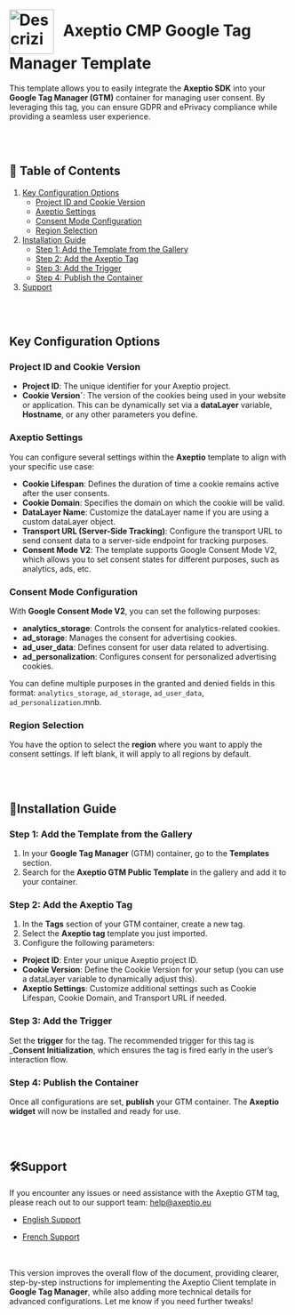 <h1>
  <img src="https://axeptio.imgix.net/2024/07/e444a7b2-ea3d-4471-a91c-6be23e0c3cbb.png" alt="Descrizione immagine" width="80" style="vertical-align: middle; margin-right: 10px;" />
  Axeptio CMP Google Tag Manager Template
</h1>

This template allows you to easily integrate the **Axeptio SDK** into your **Google Tag Manager (GTM)** container for managing user consent. By leveraging this tag, you can ensure GDPR and ePrivacy compliance while providing a seamless user experience.

<br><br>

## 📑 Table of Contents

1. [Key Configuration Options](#key-configuration-options)
   - [Project ID and Cookie Version](#project-id-and-cookie-version)
   - [Axeptio Settings](#axeptio-settings)
   - [Consent Mode Configuration](#consent-mode-configuration)
   - [Region Selection](#region-selection)
2. [Installation Guide](#installation-guide)
   - [Step 1: Add the Template from the Gallery](#step-1-add-the-template-from-the-gallery)
   - [Step 2: Add the Axeptio Tag](#step-2-add-the-axeptio-tag)
   - [Step 3: Add the Trigger](#step-3-add-the-trigger)
   - [Step 4: Publish the Container](#step-4-publish-the-container)
3. [Support](#support)

<br><br>

## Key Configuration Options

### Project ID and Cookie Version
- **Project ID**: The unique identifier for your Axeptio project.
- **Cookie Version´**: The version of the cookies being used in your website or application. This can be dynamically set via a **dataLayer** variable, **Hostname**, or any other parameters you define.

### Axeptio Settings
You can configure several settings within the **Axeptio** template to align with your specific use case:
- **Cookie Lifespan**: Defines the duration of time a cookie remains active after the user consents.
- **Cookie Domain**: Specifies the domain on which the cookie will be valid.
- **DataLayer Name**: Customize the dataLayer name if you are using a custom dataLayer object.
- **Transport URL (Server-Side Tracking)**: Configure the transport URL to send consent data to a server-side endpoint for tracking purposes.
- **Consent Mode V2**: The template supports Google Consent Mode V2, which allows you to set consent states for different purposes, such as analytics, ads, etc.

### Consent Mode Configuration
With **Google Consent Mode V2**, you can set the following purposes:
- **analytics_storage**: Controls the consent for analytics-related cookies.
- **ad_storage**: Manages the consent for advertising cookies.
- **ad_user_data**: Defines consent for user data related to advertising.
- **ad_personalization**: Configures consent for personalized advertising cookies.

You can define multiple purposes in the granted and denied fields in this format:
`analytics_storage`, `ad_storage`, `ad_user_data`, `ad_personalization`.mnb.

###  Region Selection
You have the option to select the **region** where you want to apply the consent settings. If left blank, it will apply to all regions by default.

<br><br>
## 🚀Installation Guide

### Step 1: Add the Template from the Gallery
1. In your **Google Tag Manager** (GTM) container, go to the **Templates** section.
2. Search for the **Axeptio GTM Public Template** in the gallery and add it to your container.

### Step 2: Add the Axeptio Tag
1. In the **Tags** section of your GTM container, create a new tag.
2. Select the **Axeptio tag** template you just imported.
3. Configure the following parameters:
- **Project ID**: Enter your unique Axeptio project ID.
- **Cookie Version**: Define the Cookie Version for your setup (you can use a dataLayer variable to dynamically adjust this).
- **Axeptio Settings**: Customize additional settings such as Cookie Lifespan, Cookie Domain, and Transport URL if needed.

### Step 3: Add the Trigger
Set the **trigger** for the tag. The recommended trigger for this tag is _**Consent Initialization**, which ensures the tag is fired early in the user’s interaction flow.

### Step 4: Publish the Container
Once all configurations are set, **publish** your GTM container. The **Axeptio widget** will now be installed and ready for use.

<br><br> 

## 🛠Support
If you encounter any issues or need assistance with the Axeptio GTM tag, please reach out to our support team: help@axeptio.eu

- [English Support](https://support.axeptio.eu/hc/en-gb)

- [French Support](https://support.axeptio.eu/hc/en-gb)

<br><br> 
This version improves the overall flow of the document, providing clearer, step-by-step instructions for implementing the Axeptio Client template in **Google Tag Manager**, while also adding more technical details for advanced configurations. Let me know if you need further tweaks!
